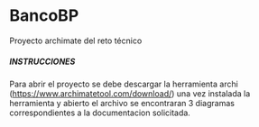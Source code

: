 # BancoBP

Proyecto archimate del reto técnico

##### INSTRUCCIONES

Para abrir el proyecto se debe descargar la herramienta archi (https://www.archimatetool.com/download/)
una vez instalada la herramienta y abierto el archivo se encontraran 3 diagramas correspondientes a la documentacion solicitada.